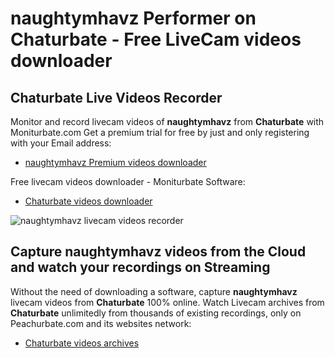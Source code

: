 # naughtymhavz Performer on Chaturbate - Free LiveCam videos downloader

## Chaturbate Live Videos Recorder

Monitor and record livecam videos of **naughtymhavz** from **Chaturbate** with Moniturbate.com
Get a premium trial for free by just and only registering with your Email address:
* [naughtymhavz Premium videos downloader](https://moniturbate.com/request-demo-licence-key.html)

Free livecam videos downloader - Moniturbate Software:
* [Chaturbate videos downloader](https://moniturbate.com/moniturbate-download-software.html)

![naughtymhavz livecam videos recorder](https://peachurnet.com/templates/moniturbate-software.png)


## Capture naughtymhavz videos from the Cloud and watch your recordings on Streaming

Without the need of downloading a software, capture **naughtymhavz** livecam videos from **Chaturbate** 100% online.
Watch Livecam archives from **Chaturbate** unlimitedly from thousands of existing recordings, only on Peachurbate.com and its websites network:
* [Chaturbate videos archives](https://peachurnet.com/)